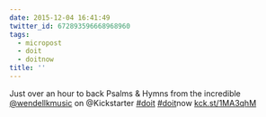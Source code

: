 ```yaml
---
date: 2015-12-04 16:41:49
twitter_id: 672893596668968960
tags:
  - micropost
  - doit
  - doitnow
title: ''
---
```


Just over an hour to back Psalms &amp; Hymns from the incredible [@wendellkmusic](https://twitter.com/wendellkmusic) on @Kickstarter [#doit](https://twitter.com/hashtag/doit) [#doit](https://twitter.com/hashtag/doit)now [kck.st/1MA3qhM](http://kck.st/1MA3qhM)
